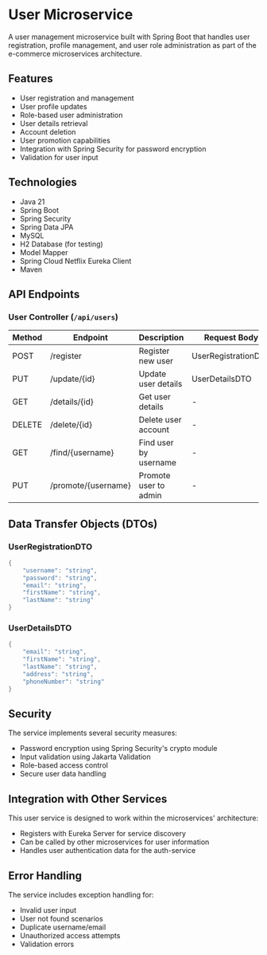 # User Microservice

A user management microservice built with Spring Boot that handles user registration, profile management, and user role administration as part of the e-commerce microservices architecture.

## Features

- User registration and management
- User profile updates
- Role-based user administration
- User details retrieval
- Account deletion
- User promotion capabilities
- Integration with Spring Security for password encryption
- Validation for user input

## Technologies

- Java 21
- Spring Boot
- Spring Security
- Spring Data JPA
- MySQL
- H2 Database (for testing)
- Model Mapper
- Spring Cloud Netflix Eureka Client
- Maven

## API Endpoints

### User Controller (`/api/users`)

| Method | Endpoint              | Description                 | Request Body              | Response                    |
|--------|----------------------|-----------------------------|--------------------------|-----------------------------|
| POST   | /register            | Register new user           | UserRegistrationDTO      | UserResponseDTO            |
| PUT    | /update/{id}         | Update user details         | UserDetailsDTO           | UserDetailsDTO             |
| GET    | /details/{id}        | Get user details            | -                        | UserDetailsDTO             |
| DELETE | /delete/{id}         | Delete user account         | -                        | No Content (204)           |
| GET    | /find/{username}     | Find user by username       | -                        | UserLoginDTO               |
| PUT    | /promote/{username}  | Promote user to admin       | -                        | Success message            |

## Data Transfer Objects (DTOs)

### UserRegistrationDTO
```java
{
    "username": "string",
    "password": "string",
    "email": "string",
    "firstName": "string",
    "lastName": "string"
}
```

### UserDetailsDTO
```java
{
    "email": "string",
    "firstName": "string",
    "lastName": "string",
    "address": "string",
    "phoneNumber": "string"
}
```

## Security

The service implements several security measures:

- Password encryption using Spring Security's crypto module
- Input validation using Jakarta Validation
- Role-based access control
- Secure user data handling

## Integration with Other Services

This user service is designed to work within the microservices' architecture:

- Registers with Eureka Server for service discovery
- Can be called by other microservices for user information
- Handles user authentication data for the auth-service


## Error Handling

The service includes exception handling for:
- Invalid user input
- User not found scenarios
- Duplicate username/email
- Unauthorized access attempts
- Validation errors

